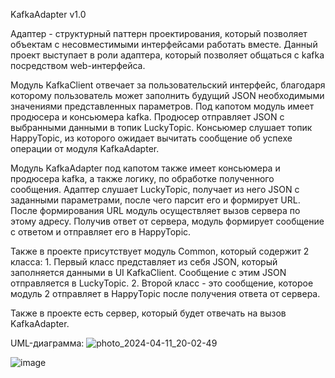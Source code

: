 KafkaAdapter v1.0

Адаптер - структурный паттерн проектирования, который позволяет объектам с несовместимыми интерфейсами работать вместе.
Данный проект выступает в роли адаптера, который позволяет общаться с kafka посредством web-интерфейса.

Модуль KafkaClient отвечает за пользовательский интерфейс, благодаря которому пользователь может заполнить будущий JSON необходимыми значениями представленных параметров. 
Под капотом модуль имеет продюсера и консьюмера kafka. Продюсер отправляет JSON с выбранными данными в топик LuckyTopic. Консьюмер слушает топик HappyTopic, из которого ожидает вычитать сообщение об успехе операции от модуля KafkaAdapter.

Модуль KafkaAdapter под капотом также имеет консьюмера и продюсера kafka, а также логику, по обработке полученного сообщения.
Адаптер слушает LuckyTopic, получает из него JSON с заданными параметрами, после чего парсит его и формирует URL.
После формирования URL модуль осуществляет вызов сервера по этому адресу.
Получив ответ от сервера, модуль формирует сообщение с ответом и отправляет его в HappyTopic.

Также в проекте присутствует модуль Common, который содержит 2 класса:
	1. Первый класс представляет из себя JSON, который заполняется данными в UI KafkaClient. Сообщение с этим JSON отправляется в LuckyTopic.
	2. Второй класс - это сообщение, которое модуль 2 отправляет в HappyTopic после получения ответа от сервера.
	
Также в проекте есть сервер, который будет отвечать на вызов KafkaAdapter.

UML-диаграмма:
![photo_2024-04-11_20-02-49](https://github.com/PavelRepinsky/KafkaAdapterProject/assets/154328944/a973e0bb-2b5a-4a6d-af2f-9156d368f27c)

![image](https://github.com/PavelRepinsky/KafkaAdapterProject/assets/154328944/9019d20c-ccb0-4592-aaff-a1608d545e6a)
